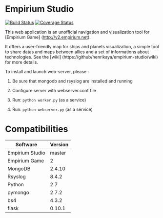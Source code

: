 # Empirium Studio

[![Build Status](https://travis-ci.org/henrikaya/empirium-studio.svg?branch=master)](https://travis-ci.org/henrikaya/empirium-studio)
[![Coverage Status](https://coveralls.io/repos/github/henrikaya/empirium-studio/badge.svg)](https://coveralls.io/github/henrikaya/empirium-studio)

This web application is an unofficial navigation and visualization tool for [Empirium Game] (http://v2.empirium.net).

It offers a user-friendly map for ships and planets visualization, a simple tool to share datas and maps between allies and a set of informations about technologies.
See the [wiki] (https://github/henrikaya/empirium-studio/wiki) for more details.

To install and launch web-server, please :

1. Be sure that mongodb and rsyslog are installed and running

2. Configure server with webserver.conf file

3. Run: ```python worker.py``` (as a service)

4. Run: ```python webserver.py``` (as a service)

# Compatibilities

| Software          | Version           |
|-------------------|-------------------|
| Empirium Studio   | master            |
| Empirium Game     | 2                 |
| MongoDB           | 2.4.10            |
| Rsyslog           | 8.4.2             |
| Python            | 2.7               |
| pymongo           | 2.7.2             |
| bs4               | 4.3.2             |
| flask             | 0.10.1            |

